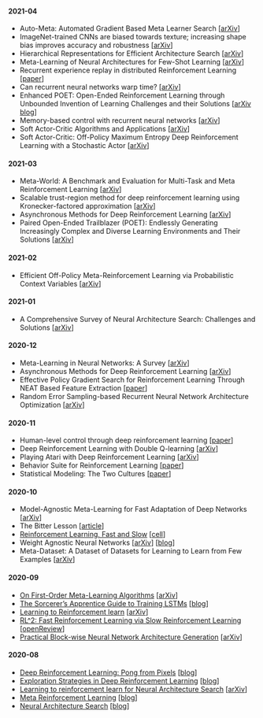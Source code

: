 #### 2021-04
- Auto-Meta: Automated Gradient Based Meta Learner Search [[arXiv](https://arxiv.org/abs/1806.06927)]
- ImageNet-trained CNNs are biased towards texture; increasing shape bias improves accuracy and robustness [[arXiv](https://arxiv.org/abs/1811.12231)]
- Hierarchical Representations for Efficient Architecture Search [[arXiv](https://arxiv.org/abs/1711.00436)]
- Meta-Learning of Neural Architectures for Few-Shot Learning [[arXiv](https://arxiv.org/abs/1911.11090)]
- Recurrent experience replay in distributed Reinforcement Learning [[paper](https://openreview.net/pdf?id=r1lyTjAqYX)]
- Can recurrent neural networks warp time? [[arXiv](https://arxiv.org/pdf/1804.11188.pdf)]
- Enhanced POET: Open-Ended Reinforcement Learning through Unbounded Invention of Learning Challenges and their Solutions [[arXiv](https://arxiv.org/abs/2003.08536) [blog](https://eng.uber.com/poet-open-ended-deep-learning/)]
- Memory-based control with recurrent neural networks [[arXiv](https://arxiv.org/abs/1512.04455)]
- Soft Actor-Critic Algorithms and Applications [[arXiv](https://arxiv.org/abs/1812.05905)]
- Soft Actor-Critic: Off-Policy Maximum Entropy Deep Reinforcement Learning with a Stochastic Actor [[arXiv](https://arxiv.org/abs/1801.01290)]

#### 2021-03
- Meta-World: A Benchmark and Evaluation for Multi-Task and Meta Reinforcement Learning [[arXiv](https://arxiv.org/abs/1910.10897)]
- Scalable trust-region method for deep reinforcement learning using Kronecker-factored approximation [[arXiv](https://arxiv.org/abs/1708.05144)]
- Asynchronous Methods for Deep Reinforcement Learning [[arXiv](https://arxiv.org/abs/1602.01783)]
- Paired Open-Ended Trailblazer (POET): Endlessly Generating Increasingly Complex and Diverse Learning Environments and Their Solutions [[arXiv](https://arxiv.org/abs/1901.01753)]

#### 2021-02
- Efficient Off-Policy Meta-Reinforcement Learning via Probabilistic Context Variables [[arXiv](https://arxiv.org/abs/1903.08254)]

#### 2021-01
- A Comprehensive Survey of Neural Architecture Search: Challenges and Solutions [[arXiv](https://arxiv.org/abs/2006.02903)]

#### 2020-12
- Meta-Learning in Neural Networks: A Survey [[arXiv](https://arxiv.org/abs/2004.05439)]
- Asynchronous Methods for Deep Reinforcement Learning [[arXiv](https://arxiv.org/abs/1602.01783)]
- Effective Policy Gradient Search for Reinforcement Learning Through NEAT Based Feature Extraction [[paper](https://link.springer.com/chapter/10.1007/978-3-319-68759-9_39)]
- Random Error Sampling-based Recurrent Neural Network Architecture Optimization [[arXiv](https://arxiv.org/abs/1909.02425)]

#### 2020-11
- Human-level control through deep reinforcement learning [[paper](https://storage.googleapis.com/deepmind-media/dqn/DQNNaturePaper.pdf)]
- Deep Reinforcement Learning with Double Q-learning [[arXiv](https://arxiv.org/abs/1509.06461)]
- Playing Atari with Deep Reinforcement Learning [[arXiv](https://arxiv.org/abs/1312.5602)]
- Behavior Suite for Reinforcement Learning [[paper](https://arxiv.org/1908.03568)] 
- Statistical Modeling: The Two Cultures [[paper](http://www2.math.uu.se/~thulin/mm/breiman.pdf)]

#### 2020-10
- Model-Agnostic Meta-Learning for Fast Adaptation of Deep Networks [[arXiv](https://arxiv.org/abs/1703.03400)]
- The Bitter Lesson [[article](http://incompleteideas.net/IncIdeas/BitterLesson.html)]
- [Reinforcement Learning, Fast and Slow](notes/RL-fast-and-slow.md) [[cell](https://www.cell.com/trends/cognitive-sciences/fulltext/S1364-6613(19)30061-0)]
- Weight Agnostic Neural Networks [[arXiv](https://arxiv.org/abs/1906.04358)] [[blog](https://gomerudo.github.io/ml-summaries/2020/03/09/wanns/)]
- Meta-Dataset: A Dataset of Datasets for Learning to Learn from Few Examples [[arXiv](https://arxiv.org/abs/1903.03096)]

#### 2020-09
- [On First-Order Meta-Learning Algorithms](notes/First-order-meta-learning.md) [[arXiv](https://arxiv.org/abs/1801.02999)]
- [The Sorcerer’s Apprentice Guide to Training LSTMs](notes/Guide-to-training-LSTMs.md) [[blog](https://www.niklasschmidinger.com/posts/2020-09-09-lstm-tricks/)]
- [Learning to Reinforcement learn](notes/Learning-to-Reinforcement-learn.md) [[arXiv](https://arxiv.org/pdf/1611.05763.pdf)]
- [RL^2: Fast Reinforcement Learning via Slow Reinforcement Learning](notes/RL2-fast-rl-via-slow-rl.md) [[openReview](https://openreview.net/pdf?id=HkLXCE9lx)]
- [Practical Block-wise Neural Network Architecture Generation](notes/Block-NAS-generation.md) [[arXiv](https://arxiv.org/abs/1708.05552)]

#### 2020-08
- [Deep Reinforcement Learning: Pong from Pixels](notes/DRL-pong-from-pixels.md) [[blog](http://karpathy.github.io/2016/05/31/rl/)]
- [Exploration Strategies in Deep Reinforcement Learning](notes/Exploration-strats-in-DRL.md) [[blog](https://lilianweng.github.io/lil-log/2020/06/07/exploration-strategies-in-deep-reinforcement-learning.html)]
- [Learning to reinforcement learn for Neural Architecture Search](notes/Learn-2-learn-NAS.md) [[arXiv](https://arxiv.org/abs/1911.03769)]
- [Meta Reinforcement Learning](notes/MetaRL-lilian-blog.md) [[blog](https://lilianweng.github.io/lil-log/2019/06/23/meta-reinforcement-learning.html)]
- [Neural Architecture Search](notes/NAS-lilian-blog.md) [[blog](https://lilianweng.github.io/lil-log/2020/08/06/neural-architecture-search.html)]
